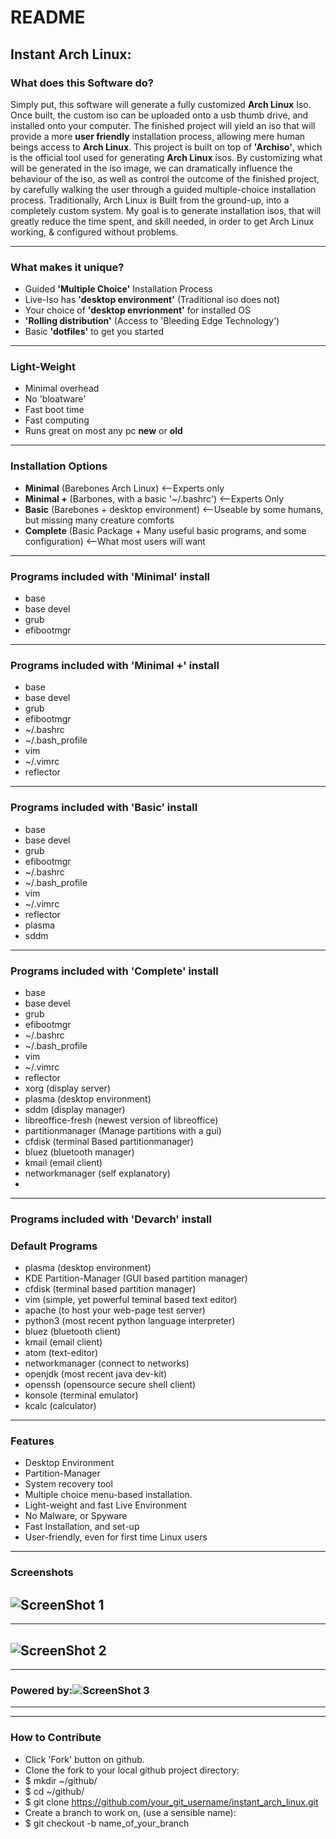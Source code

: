 # README

## Instant Arch Linux:
### What does this Software do?
  Simply put, this software will generate a fully customized **Arch Linux** Iso.
  Once built, the custom iso can be uploaded onto a usb thumb drive, and installed onto your computer.
  The finished project will yield an iso that will provide a more **user friendly** installation process, allowing mere human beings access to **Arch Linux**.
  This project is built on top of **'Archiso'**, which is the official tool used for generating **Arch Linux** isos.
  By customizing what will be generated in the iso image, we can dramatically influence the behaviour of the iso, as well as control the outcome of the finished project, by carefully walking the user through a guided multiple-choice installation process.
  Traditionally, Arch Linux is Built from the ground-up, into a completely custom system.
  My goal is to generate installation isos, that will greatly reduce the time spent, and skill needed, in order to get Arch Linux working, & configured without problems.

---

### What makes it unique?
* Guided **'Multiple Choice'** Installation Process
* Live-Iso has **'desktop environment'** (Traditional iso does not)
* Your choice of **'desktop envrionment'** for installed OS
* **'Rolling distribution'** (Access to 'Bleeding Edge Technology')
* Basic **'dotfiles'** to get you started
---
### Light-Weight
* Minimal overhead
* No 'bloatware'
* Fast boot time
* Fast computing
* Runs great on most any pc **new** or **old**
---


### Installation Options

* **Minimal** (Barebones Arch Linux) <--Experts only
* **Minimal +** (Barbones, with a basic '~/.bashrc') <--Experts Only
* **Basic** (Barebones + desktop environment) <--Useable by some humans, but missing many creature comforts
* **Complete** (Basic Package + Many useful basic programs, and some configuration) <--What most users will want

---
### Programs included with 'Minimal' install
* base
* base devel
* grub
* efibootmgr
---
### Programs included with 'Minimal +' install
* base
* base devel
* grub
* efibootmgr
* ~/.bashrc
* ~/.bash_profile
* vim
* ~/.vimrc
* reflector
---
### Programs included with 'Basic' install
* base
* base devel
* grub
* efibootmgr
* ~/.bashrc
* ~/.bash_profile
* vim
* ~/.vimrc
* reflector
* plasma
* sddm
---
### Programs included with 'Complete' install
* base
* base devel
* grub
* efibootmgr
* ~/.bashrc
* ~/.bash_profile
* vim
* ~/.vimrc
* reflector
* xorg (display server)
* plasma (desktop environment)
* sddm (display manager)
* libreoffice-fresh (newest version of libreoffice)
* partitionmanager (Manage partitions with a gui)
* cfdisk (terminal Based partitionmanager)
* bluez (bluetooth manager)
* kmail (email client)
* networkmanager (self explanatory)
*


---

### Programs included with 'Devarch' install

### Default Programs
* plasma (desktop environment)
* KDE Partition-Manager (GUI based partition manager)
* cfdisk (terminal based partition manager)
* vim (simple, yet powerful teminal based text editor)
* apache (to host your web-page test server)
* python3 (most recent python language interpreter)
* bluez (bluetooth client)
* kmail (email client)
* atom (text-editor)
* networkmanager (connect to networks)
* openjdk (most recent java dev-kit)
* openssh (opensource secure shell client)
* konsole (terminal emulator)
* kcalc (calculator)
---


### Features
* Desktop Environment
* Partition-Manager
* System recovery tool
* Multiple choice menu-based installation.
* Light-weight and fast Live Environment
* No Malware, or Spyware
* Fast Installation, and set-up
* User-friendly, even for first time Linux users
---

### Screenshots

![ScreenShot 1](/src/img/Screenshot_1.png)
---
---
![ScreenShot 2](/src/img/Screenshot_2.png)
---
---

### Powered by:![ScreenShot 3](/src/img/archlinux-logo-dark.svg)
---
---
### How to Contribute
* Click 'Fork' button on github.
* Clone the fork to your local github project directory:
* $ mkdir ~/github/
* $ cd ~/github/
* $ git clone https://github.com/your_git_username/instant_arch_linux.git
* Create a branch to work on, (use a sensible name):
* $ git checkout -b name_of_your_branch
